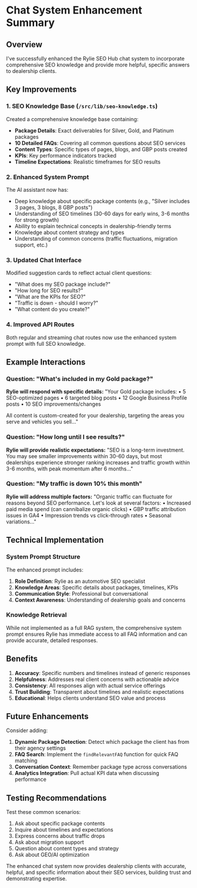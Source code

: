 # Chat System Enhancement Summary

## Overview
I've successfully enhanced the Rylie SEO Hub chat system to incorporate comprehensive SEO knowledge and provide more helpful, specific answers to dealership clients.

## Key Improvements

### 1. **SEO Knowledge Base** (`/src/lib/seo-knowledge.ts`)
Created a comprehensive knowledge base containing:
- **Package Details**: Exact deliverables for Silver, Gold, and Platinum packages
- **10 Detailed FAQs**: Covering all common questions about SEO services
- **Content Types**: Specific types of pages, blogs, and GBP posts created
- **KPIs**: Key performance indicators tracked
- **Timeline Expectations**: Realistic timeframes for SEO results

### 2. **Enhanced System Prompt**
The AI assistant now has:
- Deep knowledge about specific package contents (e.g., "Silver includes 3 pages, 3 blogs, 8 GBP posts")
- Understanding of SEO timelines (30-60 days for early wins, 3-6 months for strong growth)
- Ability to explain technical concepts in dealership-friendly terms
- Knowledge about content strategy and types
- Understanding of common concerns (traffic fluctuations, migration support, etc.)

### 3. **Updated Chat Interface**
Modified suggestion cards to reflect actual client questions:
- "What does my SEO package include?"
- "How long for SEO results?"
- "What are the KPIs for SEO?"
- "Traffic is down - should I worry?"
- "What content do you create?"

### 4. **Improved API Routes**
Both regular and streaming chat routes now use the enhanced system prompt with full SEO knowledge.

## Example Interactions

### Question: "What's included in my Gold package?"
**Rylie will respond with specific details:**
"Your Gold package includes:
• 5 SEO-optimized pages
• 6 targeted blog posts
• 12 Google Business Profile posts
• 10 SEO improvements/changes

All content is custom-created for your dealership, targeting the areas you serve and vehicles you sell..."

### Question: "How long until I see results?"
**Rylie will provide realistic expectations:**
"SEO is a long-term investment. You may see smaller improvements within 30-60 days, but most dealerships experience stronger ranking increases and traffic growth within 3-6 months, with peak momentum after 6 months..."

### Question: "My traffic is down 10% this month"
**Rylie will address multiple factors:**
"Organic traffic can fluctuate for reasons beyond SEO performance. Let's look at several factors:
• Increased paid media spend (can cannibalize organic clicks)
• GBP traffic attribution issues in GA4
• Impression trends vs click-through rates
• Seasonal variations..."

## Technical Implementation

### System Prompt Structure
The enhanced prompt includes:
1. **Role Definition**: Rylie as an automotive SEO specialist
2. **Knowledge Areas**: Specific details about packages, timelines, KPIs
3. **Communication Style**: Professional but conversational
4. **Context Awareness**: Understanding of dealership goals and concerns

### Knowledge Retrieval
While not implemented as a full RAG system, the comprehensive system prompt ensures Rylie has immediate access to all FAQ information and can provide accurate, detailed responses.

## Benefits

1. **Accuracy**: Specific numbers and timelines instead of generic responses
2. **Helpfulness**: Addresses real client concerns with actionable advice
3. **Consistency**: All responses align with actual service offerings
4. **Trust Building**: Transparent about timelines and realistic expectations
5. **Educational**: Helps clients understand SEO value and process

## Future Enhancements

Consider adding:
1. **Dynamic Package Detection**: Detect which package the client has from their agency settings
2. **FAQ Search**: Implement the `findRelevantFAQ` function for quick FAQ matching
3. **Conversation Context**: Remember package type across conversations
4. **Analytics Integration**: Pull actual KPI data when discussing performance

## Testing Recommendations

Test these common scenarios:
1. Ask about specific package contents
2. Inquire about timelines and expectations
3. Express concerns about traffic drops
4. Ask about migration support
5. Question about content types and strategy
6. Ask about GEO/AI optimization

The enhanced chat system now provides dealership clients with accurate, helpful, and specific information about their SEO services, building trust and demonstrating expertise.
